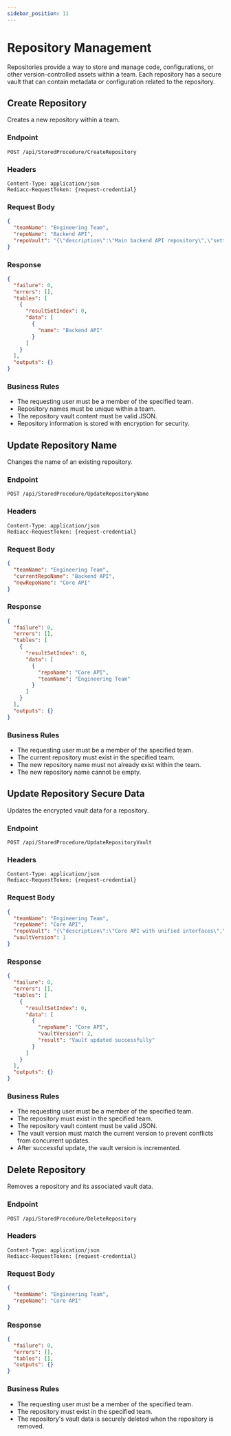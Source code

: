```yaml
---
sidebar_position: 11
---
```


# Repository Management

Repositories provide a way to store and manage code, configurations, or other version-controlled assets within a team. Each repository has a secure vault that can contain metadata or configuration related to the repository.

## Create Repository

Creates a new repository within a team.

### Endpoint

```
POST /api/StoredProcedure/CreateRepository
```

### Headers

```
Content-Type: application/json
Rediacc-RequestToken: {request-credential}
```

### Request Body

```json
{
  "teamName": "Engineering Team",
  "repoName": "Backend API",
  "repoVault": "{\"description\":\"Main backend API repository\",\"settings\":{...}}"
}
```

### Response

```json
{
  "failure": 0,
  "errors": [],
  "tables": [
    {
      "resultSetIndex": 0,
      "data": [
        {
          "name": "Backend API"
        }
      ]
    }
  ],
  "outputs": {}
}
```

### Business Rules

- The requesting user must be a member of the specified team.
- Repository names must be unique within a team.
- The repository vault content must be valid JSON.
- Repository information is stored with encryption for security.

## Update Repository Name

Changes the name of an existing repository.

### Endpoint

```
POST /api/StoredProcedure/UpdateRepositoryName
```

### Headers

```
Content-Type: application/json
Rediacc-RequestToken: {request-credential}
```

### Request Body

```json
{
  "teamName": "Engineering Team",
  "currentRepoName": "Backend API",
  "newRepoName": "Core API"
}
```

### Response

```json
{
  "failure": 0,
  "errors": [],
  "tables": [
    {
      "resultSetIndex": 0,
      "data": [
        {
          "repoName": "Core API",
          "teamName": "Engineering Team"
        }
      ]
    }
  ],
  "outputs": {}
}
```

### Business Rules

- The requesting user must be a member of the specified team.
- The current repository must exist in the specified team.
- The new repository name must not already exist within the team.
- The new repository name cannot be empty.

## Update Repository Secure Data

Updates the encrypted vault data for a repository.

### Endpoint

```
POST /api/StoredProcedure/UpdateRepositoryVault
```

### Headers

```
Content-Type: application/json
Rediacc-RequestToken: {request-credential}
```

### Request Body

```json
{
  "teamName": "Engineering Team",
  "repoName": "Core API",
  "repoVault": "{\"description\":\"Core API with unified interfaces\",\"settings\":{...}}",
  "vaultVersion": 1
}
```

### Response

```json
{
  "failure": 0,
  "errors": [],
  "tables": [
    {
      "resultSetIndex": 0,
      "data": [
        {
          "repoName": "Core API",
          "vaultVersion": 2,
          "result": "Vault updated successfully"
        }
      ]
    }
  ],
  "outputs": {}
}
```

### Business Rules

- The requesting user must be a member of the specified team.
- The repository must exist in the specified team.
- The repository vault content must be valid JSON.
- The vault version must match the current version to prevent conflicts from concurrent updates.
- After successful update, the vault version is incremented.

## Delete Repository

Removes a repository and its associated vault data.

### Endpoint

```
POST /api/StoredProcedure/DeleteRepository
```

### Headers

```
Content-Type: application/json
Rediacc-RequestToken: {request-credential}
```

### Request Body

```json
{
  "teamName": "Engineering Team",
  "repoName": "Core API"
}
```

### Response

```json
{
  "failure": 0,
  "errors": [],
  "tables": [],
  "outputs": {}
}
```

### Business Rules

- The requesting user must be a member of the specified team.
- The repository must exist in the specified team.
- The repository's vault data is securely deleted when the repository is removed.
